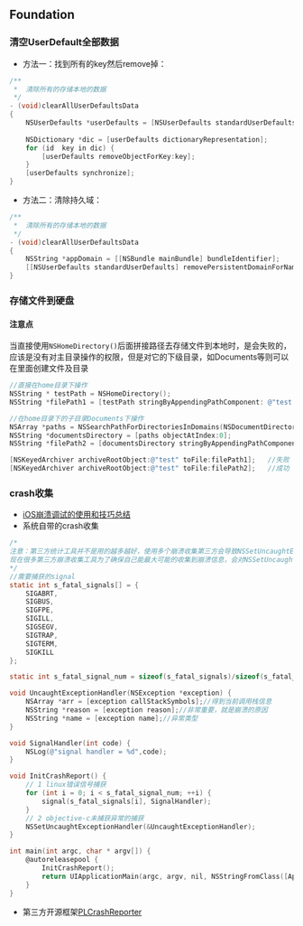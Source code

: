 ## Foundation

### 清空UserDefault全部数据
- 方法一：找到所有的key然后remove掉：
```Objective-C
/** 
 *  清除所有的存储本地的数据 
 */  
- (void)clearAllUserDefaultsData  
{  
    NSUserDefaults *userDefaults = [NSUserDefaults standardUserDefaults];  
      
    NSDictionary *dic = [userDefaults dictionaryRepresentation];  
    for (id  key in dic) {  
        [userDefaults removeObjectForKey:key];  
    }  
    [userDefaults synchronize];  
}  
```

- 方法二：清除持久域：
```Objective-C
/** 
 *  清除所有的存储本地的数据 
 */  
- (void)clearAllUserDefaultsData  
{  
    NSString *appDomain = [[NSBundle mainBundle] bundleIdentifier];  
    [[NSUserDefaults standardUserDefaults] removePersistentDomainForName:appDomain];  
}  
```

### 存储文件到硬盘
#### 注意点
当直接使用`NSHomeDirectory()`后面拼接路径去存储文件到本地时，是会失败的，应该是没有对主目录操作的权限，但是对它的下级目录，如Documents等则可以在里面创建文件及目录
```Objective-C
//直接在home目录下操作
NSString * testPath = NSHomeDirectory(); 
NSString *filePath1 = [testPath stringByAppendingPathComponent: @"test.archive"];

//在home目录下的子目录Documents下操作
NSArray *paths = NSSearchPathForDirectoriesInDomains(NSDocumentDirectory, NSUserDomainMask, YES);
NSString *documentsDirectory = [paths objectAtIndex:0];
NSString *filePath2 = [documentsDirectory stringByAppendingPathComponent: @"test.archive"];

[NSKeyedArchiver archiveRootObject:@"test" toFile:filePath1];   //失败
[NSKeyedArchiver archiveRootObject:@"test" toFile:filePath2];   //成功

```

### crash收集
- [iOS崩溃调试的使用和技巧总结](http://www.cocoachina.com/ios/20151218/14748.html)
- 系统自带的crash收集
```Objective-C
/*
注意：第三方统计工具并不是用的越多越好，使用多个崩溃收集第三方会导致NSSetUncaughtExceptionHandler()函数指针的恶意覆盖，导致有些第三方不能收到崩溃信息。
现在很多第三方崩溃收集工具为了确保自己能最大可能的收集到崩溃信息，会对NSSetUncaughtExceptionHandler()函数指针的恶意覆盖。因为这个函数是将函数地址当做参数传递，所以只要重复调用就会被覆盖，这样就不能保证崩溃收集的稳定性。
*/
//需要捕获的signal
static int s_fatal_signals[] = {
    SIGABRT,
    SIGBUS,
    SIGFPE,
    SIGILL,
    SIGSEGV,
    SIGTRAP,
    SIGTERM,
    SIGKILL
};

static int s_fatal_signal_num = sizeof(s_fatal_signals)/sizeof(s_fatal_signals[0]);

void UncaughtExceptionHandler(NSException *exception) {
    NSArray *arr = [exception callStackSymbols];//得到当前调用栈信息
    NSString *reason = [exception reason];//非常重要，就是崩溃的原因
    NSString *name = [exception name];//异常类型
}

void SignalHandler(int code) {
    NSLog(@"signal handler = %d",code);
}

void InitCrashReport() {
    // 1 linux错误信号捕获
    for (int i = 0; i < s_fatal_signal_num; ++i) {
        signal(s_fatal_signals[i], SignalHandler);
    }
    // 2 objective-c未捕获异常的捕获
    NSSetUncaughtExceptionHandler(&UncaughtExceptionHandler);
}

int main(int argc, char * argv[]) {
    @autoreleasepool {
        InitCrashReport();
        return UIApplicationMain(argc, argv, nil, NSStringFromClass([AppDelegate class]));
    }
}
```

- 第三方开源框架[PLCrashReporter](https://www.plcrashreporter.org/)
